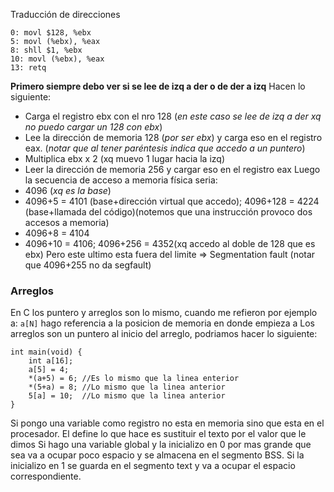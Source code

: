 Traducción de direcciones
```
0: movl $128, %ebx
5: movl (%ebx), %eax
8: shll $1, %ebx
10: movl (%ebx), %eax
13: retq
```
**Primero siempre debo ver si se lee de izq a der o de der a izq**
Hacen lo siguiente:
- Carga el registro ebx con el nro 128 (*en este caso se lee de izq a der xq no puedo cargar un 128 con ebx*)
- Lee la dirección de memoria 128 (*por ser ebx*) y carga eso en el registro eax. (*notar que al tener paréntesis indica que accedo a un puntero*)
- Multiplica ebx x 2 (xq muevo 1 lugar hacia la izq)
- Leer la dirección de memoria 256 y cargar eso en el registro eax
Luego la secuencia de acceso a memoria física seria:
- 4096 (*xq es la base*)
- 4096+5 = 4101 (base+dirección virtual que accedo); 4096+128 = 4224 (base+llamada del código)(notemos que una instrucción provoco dos accesos a memoria)
- 4096+8 = 4104
- 4096+10 = 4106; 4096+256 = 4352(xq accedo al doble de 128 que es ebx) Pero este ultimo esta fuera del limite => Segmentation fault (notar que 4096+255 no da segfault)

### Arreglos
En C los puntero y arreglos son lo mismo, cuando me refieron por ejemplo a:
`a[N]` hago referencia a la posicion de memoria en donde empieza a
Los arreglos son un puntero al inicio del arreglo, podriamos hacer lo siguiente:
```
int main(void) {
	int a[16];
	a[5] = 4;
	*(a+5) = 6; //Es lo mismo que la linea enterior
	*(5+a) = 8; //Lo mismo que la linea anterior
	5[a] = 10;  //Lo mismo que la linea anterior
}
```
Si pongo una variable como registro no esta en memoria sino que esta en el procesador.
El define lo que hace es sustituir el texto por el valor que le dimos
Si hago una variable global y la inicializo en 0 por mas grande que sea va a ocupar poco espacio y se almacena en el segmento BSS. Si la inicializo en 1 se guarda en el segmento text y va a ocupar el espacio correspondiente.